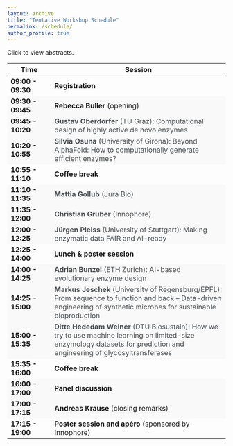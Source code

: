 ```yaml
---
layout: archive
title: "Tentative Workshop Schedule"
permalink: /schedule/
author_profile: true
---
```


<p>Click to view abstracts.</p>

<table>
  <thead>
    <tr>
      <th style="width: 20%;">Time</th>
      <th style="width: 80%;">Session</th>
    </tr>
  </thead>
  <tbody>
    <tr>
      <td><strong>09:00 - 09:30</strong></td>
      <td><strong>Registration</strong></td>
    </tr>
    <tr style="background-color: #f9f9f9;">
      <td><strong>09:30 - 09:45</strong></td>
      <td><strong>Rebecca Buller</strong> (opening)</td>
    </tr>
    <tr style="background-color: #f9f9f9;">
      <td><strong>09:45 - 10:20</strong></td>
      <td>
        <div class="clickable-row" onclick="toggleAbstract(this)">
          <strong>Gustav Oberdorfer</strong> (TU Graz): Computational design of highly active de novo enzymes 
        </div>
        <div class="abstract" style="display: none;">
          Abstract: Reliably introducing function into genetically encodable de novo proteins is still a challenging task. Current design methods mostly produce de novo enzymes with low activities. As a result, they require costly experimental optimization and high-throughput screening to be industrially viable. We developed rotamer inverted fragment finder–diffusion (Riff-Diff), a hybrid machine learning and atomistic modelling strategy for scaffolding catalytic arrays in de novo protein backbones. We show that proficient enzymes can be generated with Riff-Diff while screening as little as 35 designs. The talk will highlight challenges and findings during scaffolding active sites for catalyzing the retro-aldol and Morita Baylis-Hillman reaction, as well as metal cofactors of increasing complexity.
        </div>
      </td>
    </tr>
    <tr style="background-color: #f9f9f9;">
      <td><strong>10:20 - 10:55</strong></td>
      <td>
        <div class="clickable-row" onclick="toggleAbstract(this)">
          <strong>Silvia Osuna</strong> (University of Girona): Beyond AlphaFold: How to computationally generate efficient enzymes?
        </div>
        <div class="abstract" style="display: none;">
          Abstract: tba
        </div>
      </td>
    </tr>
    <tr>
      <td><strong>10:55 - 11:10</strong></td>
      <td><strong>Coffee break</strong></td>
    </tr>
    <tr style="background-color: #f9f9f9;">
      <td><strong>11:10 - 11:35</strong></td>
      <td>
        <div class="clickable-row" onclick="toggleAbstract(this)">
          <strong>Mattia Gollub</strong> (Jura Bio)
        </div>
        <div class="abstract" style="display: none;">
          Abstract: tba
        </div>
      </td>
    </tr>
    <tr style="background-color: #f9f9f9;">
      <td><strong>11:35 - 12:00</strong></td>
      <td>
        <div class="clickable-row" onclick="toggleAbstract(this)">
          <strong>Christian Gruber</strong> (Innophore)
        </div>
        <div class="abstract" style="display: none;">
          Abstract: tba
        </div>
      </td>
    </tr>
    <tr style="background-color: #f9f9f9;">
      <td><strong>12:00 - 12:25</strong></td>
      <td>
        <div class="clickable-row" onclick="toggleAbstract(this)">
          <strong>Jürgen Pleiss</strong> (University of Stuttgart): Making enzymatic data FAIR and AI-ready
        </div>
        <div class="abstract" style="display: none;">
          Abstract: Data management has become a bottleneck to progress in biocatalysis. In order to take advantage of the rapid progress in experimental and computational technologies, biocatalytic data should be     findable, accessible, interoperable, and reusable (FAIR), and data analysis should be scalable and reproducible.[1] The EnzymeML framework (https://github.com/EnzymeML) provides reusable tools and a standardized data exchange format for FAIR and scalable data management in biocatalysis.[2] An EnzymeML document contains information about reaction conditions and the measured time course of substrate or product concentrations, and about the rate equation and the estimated kinetic parameters of the subsequent modelling step.[3] The final EnzymeML document is entered into a local database or is uploaded to a public repository. The workflow of a project is encoded as Jupyter Notebook, which can be re-used or extended. Machine-readable data enable the application of AI tools at different stages of the data life cycle: upon parsing of data and metadata and for modelling of reaction kinetics, where machine learning approaches complement ODE-based mechanistic modelling.[4] The FAIRification of data and software and the digitalization of biocatalysis improve the efficiency of research by automation, guarantee the scientific quality by reproducibility, and enable the application of novel modelling strategies. 
<br><br>
1.	Pleiss, J. FAIR data and software: improving efficiency and quality of biocatalytic science. ACS Catal 14, 2709-2718 (2024).<br>
2.	Lauterbach, S. et al. EnzymeML: seamless data flow and modeling of enzymatic data. Nat Methods 20, 400-402 (2023).<br>
3.	Range, J. et al. EnzymeML—a data exchange format for biocatalysis and enzymology. FEBS J 289, 5864-5874 (2022).<br>
4.	Pleiss, J. Modeling enzyme kinetics: current challenges and future perspectives for biocatalysis. Biochemistry 63, 2533-2541 (2024).
        </div>
      </td>
    </tr>
    <tr>
      <td><strong>12:25 - 14:00</strong></td>
      <td><strong>Lunch & poster session</strong></td>
    </tr>
    <tr style="background-color: #f9f9f9;">
      <td><strong>14:00 - 14:25</strong></td>
      <td>
        <div class="clickable-row" onclick="toggleAbstract(this)">
          <strong>Adrian Bunzel</strong> (ETH Zurich): AI-based evolutionary enzyme design
        </div>
        <div class="abstract" style="display: none;">
          Abstract: tba
        </div>
      </td>
    </tr>
    <tr style="background-color: #f9f9f9;">
      <td><strong>14:25 - 15:00</strong></td>
      <td>
        <div class="clickable-row" onclick="toggleAbstract(this)">
          <strong>Markus Jeschek</strong> (University of Regensburg/EPFL): From sequence to function and back – Data-driven engineering of synthetic microbes for sustainable bioproduction
        </div>
        <div class="abstract" style="display: none;">
          Abstract: The pressing ecological issues of our time impose an urgent need for sustainable solutions to maintain our life standards. Synthetic microbes engineered to produce value-added chemicals based on renewables are an attractive means to replace petrochemical production. However, their engineering remains intricate and prone to unsatisfying outcomes, such as insufficient productivity or the incapability to access many non-natural compounds.
In my talk, I will show how we combine high-throughput experimental technology with machine learning to overcome some of the shortcomings of our “engineering toolbox”. I will showcase how such data-driven approaches can streamline the engineering of microbes such as Escherichia coli on all levels of the central dogma to tweak gene regulation, enzymatic activity and metabolic flux [1-4]. Further, I will introduce different techniques to improve model performance through active learning and rational training set design.<br><br>
[1] Vornholt, Mutný, Schmidt, Schellhaas, Tachibana, Panke, Ward, Krause, Jeschek. ACS Central Sci. 2024 10 (7), 1357-1370.<br>
[2] Höllerer & Jeschek. Nucl. Acids Res. 51:2377-2396 (2023).<br>
[3] Vornholt, Christoffel, Pellizzoni, Panke, Ward, Jeschek. Sci. Adv. 7:eabe4208 (2021).<br>
[4] Höllerer, Papaxanthos, Gumpinger, Fischer, Beisel, Borgwardt, Benenson, Jeschek. Nat. Commun. 11:3551 (2020).
        </div>
      </td>
    </tr>
    <tr style="background-color: #f9f9f9;">
      <td><strong>15:00 - 15:35</strong></td>
      <td>
        <div class="clickable-row" onclick="toggleAbstract(this)">
          <strong>Ditte Hededam Welner</strong> (DTU Biosustain): How we try to use machine learning on limited-size enzymology datasets for prediction and engineering of glycosyltransferases
        </div>
        <div class="abstract" style="display: none;">
          Abstract: Functional prediction from enzyme sequence remains a major challenge in biocatalysis and enzyme engineering. For some enzyme families, sequence-function relationships are particularly elusive, and seem to be governed by complex patterns that escape our elucidation. This is true for glycosyltransferases of family 1. This enzyme family is promiscuous and notorious for escaping elucidation of robust structure-function relationships. It is also an enzyme family with large industrial potential, due to its capability of regioselective and stereoselective glycosylation of a vast array of industrially relevant molecules, including pharmaceuticals, nutraceuticals, and cosmetics.<br>
Machine learning is becoming recognized a powerful tool in enzymology, due to its strength in recognizing patterns in complex data. It is challenged by the limited size and varying quality of many enzymology dataset. We continuously work to develop a robust and versatile predictor for glycosyltransferase prediction and engineering. The current status of this effort will be presented.
        </div>
      </td>
    </tr>
    <tr>
      <td><strong>15:35 - 16:00</strong></td>
      <td><strong>Coffee break</strong></td>
    </tr>
    <tr style="background-color: #f9f9f9;">
      <td><strong>16:00 - 17:00</strong></td>
      <td><strong>Panel discussion</strong></td>
    </tr>
    <tr style="background-color: #f9f9f9;">
      <td><strong>17:00 - 17:15</strong></td>
      <td><strong>Andreas Krause</strong> (closing remarks)</td>
    </tr>
        <tr>
      <td><strong>17:15 - 19:00</strong></td>
      <td><strong>Poster session and apéro</strong> (sponsored by Innophore)</td>
    </tr>
  </tbody>
</table>

<script>
  function toggleAbstract(row) {
    const abstract = row.nextElementSibling;
    if (abstract.style.display === "none" || abstract.style.display === "") {
      abstract.style.display = "block";
    } else {
      abstract.style.display = "none";
    }
  }
</script>

<style>
  .clickable-row {
    cursor: pointer;
    color: rgb(73, 78, 82);
    text-decoration: none;
  }
  .clickable-row:hover {
    color: rgb(73, 78, 82);
  }
  .abstract {
    margin-top: 5px;
    font-style: italic;
    background-color: #f9f9f9;
    padding: 10px;
    border-left: 3px solid #007bff;
  }
</style>
